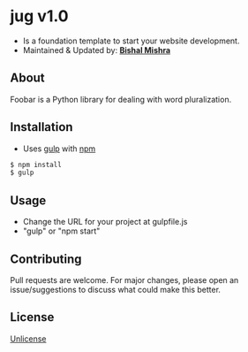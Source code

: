 # jug v1.0
* Is a foundation template to start your website development.
* Maintained & Updated by: **[Bishal Mishra](http://twitter.com/bishaller)**


## About
Foobar is a Python library for dealing with word pluralization.

## Installation
* Uses [gulp](https://gulpjs.com/) with [npm](https://www.npmjs.com/)

```bash
$ npm install
$ gulp
```


## Usage
* Change the URL for your project at gulpfile.js
* "gulp" or "npm start" 

## Contributing
Pull requests are welcome. For major changes, please open an issue/suggestions to discuss what could make this better.

## License
[Unlicense](https://unlicense.org/)